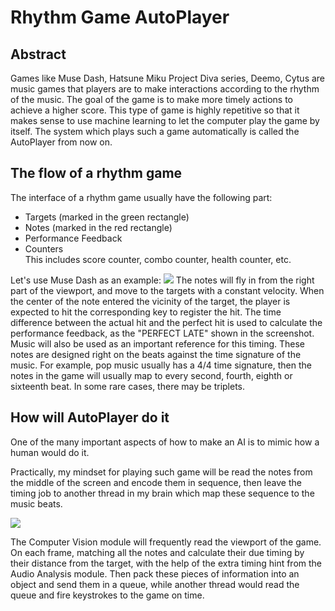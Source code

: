 # Rhythm Game AutoPlayer
## Abstract
Games like Muse Dash, Hatsune Miku Project Diva series, Deemo, Cytus are music games that players are to make interactions according to the rhythm of the music. The goal of the game is to make more timely actions to achieve a higher score. This type of game is highly repetitive so that it makes sense to use machine learning to let the computer play the game by itself. The system which plays such a game automatically is called the AutoPlayer from now on.

## The flow of a rhythm game
The interface of a rhythm game usually have the following part:
- Targets (marked in the green rectangle)
- Notes (marked in the red rectangle)
- Performance Feedback
- Counters  
  This includes score counter, combo counter, health counter, etc.

Let's use Muse Dash as an example:
![](MuseDash.jpg)
The notes will fly in from the right part of the viewport, and move to the targets with a constant velocity. When the center of the note entered the vicinity of the target, the player is expected to hit the corresponding key to register the hit. The time difference between the actual hit and the perfect hit is used to calculate the performance feedback, as the "PERFECT LATE" shown in the screenshot. Music will also be used as an important reference for this timing. These notes are designed right on the beats against the time signature of the music. For example, pop music usually has a 4/4 time signature, then the notes in the game will usually map to every second, fourth, eighth or sixteenth beat. In some rare cases, there may be triplets. 


## How will AutoPlayer do it
One of the many important aspects of how to make an AI is to mimic how a human would do it. 

Practically, my mindset for playing such game will be read the notes from the middle of the screen and encode them in sequence, then leave the timing job to another thread in my brain which map these sequence to the music beats. 

![](architecture.png)

The Computer Vision module will frequently read the viewport of the game. On each frame, matching all the notes and calculate their due timing by their distance from the target, with the help of the extra timing hint from the Audio Analysis module.  Then pack these pieces of information into an object and send them in a queue, while another thread would read the queue and fire keystrokes to the game on time. 
